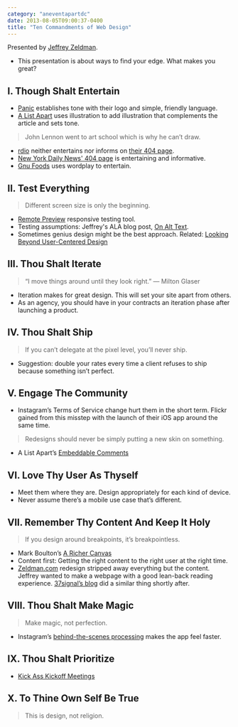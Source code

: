 ```yaml
---
category: "aneventapartdc"
date: 2013-08-05T09:00:37-0400
title: "Ten Commandments of Web Design"
---
```


Presented by [Jeffrey Zeldman](http://www.zeldman.com/).

- This presentation is about ways to find your edge. What makes you great?


## I. Though Shalt Entertain

- [Panic](http://www.panic.com/) establishes tone with their logo and simple, friendly language.
- [A List Apart](http://www.alistapart.com/) uses illustration to add illustration that complements the article and sets tone.

> John Lennon went to art school which is why he can’t draw.

- [rdio](http://rdio.com/) neither entertains nor informs on [their 404 page](http://www.rdio.com/404/).
- [New York Daily News' 404 page](http://www.nydailynews.com/404) is entertaining and informative.
- [Gnu Foods](http://gnufoods.com/) uses wordplay to entertain.


## II. Test Everything

> Different screen size is only the beginning.

- [Remote Preview](http://viljamis.com/blog/2012/remote-preview/) responsive testing tool.
- Testing assumptions: Jeffrey's ALA blog post, [On Alt Text](http://alistapart.com/blog/post/on-alt-text).
- Sometimes genius design might be the best approach. Related: [Looking Beyond User-Centered Design](http://alistapart.com/column/looking-beyond-user-centered-design)


## III. Thou Shalt Iterate

> “I move things around until they look right.” — Milton Glaser

- Iteration makes for great design. This will set your site apart from others.
- As an agency, you should have in your contracts an iteration phase after launching a product.


## IV. Thou Shalt Ship

> If you can’t delegate at the pixel level, you’ll never ship.

- Suggestion: double your rates every time a client refuses to ship because something isn’t perfect.


## V. Engage The Community

- Instagram’s Terms of Service change hurt them in the short term. Flickr gained from this misstep with the launch of their iOS app around the same time.

> Redesigns should never be simply putting a new skin on something.

- A List Apart’s [Embeddable Comments](https://github.com/alistapart/comment-embed)


## VI. Love Thy User As Thyself

- Meet them where they are. Design appropriately for each kind of device.
- Never assume there’s a mobile use case that’s different.


## VII. Remember Thy Content And Keep It Holy

> If you design around breakpoints, it’s breakpointless.

- Mark Boulton’s [A Richer Canvas](http://www.markboulton.co.uk/journal/a-richer-canvas)
- Content first: Getting the right content to the right user at the right time.
- [Zeldman.com](http://www.zeldman.com/) redesign stripped away everything but the content. Jeffrey wanted to make a webpage with a good lean-back reading experience. [37signal’s blog](http://37signals.com/svn) did a similar thing shortly after.


## VIII. Thou Shalt Make Magic

> Make magic, not perfection.

- Instagram’s [behind-the-scenes processing](https://speakerdeck.com/mikeyk/secrets-to-lightning-fast-mobile-design) makes the app feel faster.


## IX. Thou Shalt Prioritize

- [Kick Ass Kickoff Meetings](http://alistapart.com/article/kick-ass-kickoff-meetings)


## X. To Thine Own Self Be True

> This is design, not religion.
